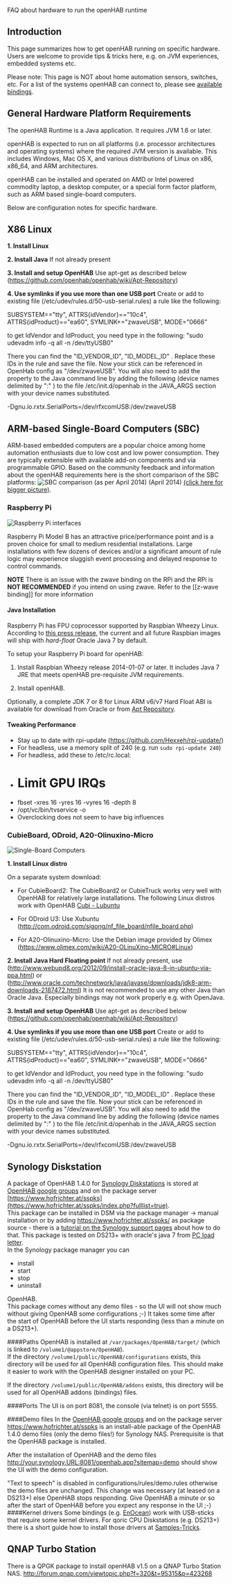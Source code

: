 FAQ about hardware to run the openHAB runtime

## Introduction

This page summarizes how to get openHAB running on specific hardware.
Users are welcome to provide tips & tricks here, e.g. on JVM experiences, embedded systems etc.

Please note: This page is NOT about home automation sensors, switches, etc. For a list of the systems openHAB can connect to, please see [available bindings](Bindings).

## General Hardware Platform Requirements

The openHAB Runtime is a Java application. It requires JVM 1.6 or later.

openHAB is expected to run on all platforms (i.e. processor architectures and operating systems) where the required JVM version is available. This includes Windows, Mac OS X, and various distributions of Linux on x86, x86_64, and ARM architectures.

openHAB can be installed and operated on AMD or Intel powered commodity laptop, a desktop computer, or a special form factor platform, such as ARM based single-board computers. 

Below are configuration notes for specific hardware.

## X86 Linux

**1.  Install Linux**


**2. Install Java**
If not already present

**3. Install and setup OpenHAB**   Use apt-get as described below
(https://github.com/openhab/openhab/wiki/Apt-Repository)

**4. Use symlinks if you use more than one USB port**  Create or add to existing file (/etc/udev/rules.d/50-usb-serial.rules) a rule like the following:

SUBSYSTEM=="tty", ATTRS{idVendor}=="10c4", ATTRS{idProduct}=="ea60", SYMLINK+="zwaveUSB", MODE="0666"

to get  IdVendor and IdProduct,  you need type in the following:
   "sudo udevadm info -q all -n /dev/ttyUSB0"

There you can find the "ID_VENDOR_ID", "ID_MODEL_ID" . Replace these IDs in the rule and save the file. Now your stick can be referenced in OpenHab config  as "/dev/zwaveUSB".  You will also need to add the property to the Java command line by adding the following (device names delimited by ":" ) to the file /etc/init.d/openhab in the JAVA_ARGS section with your device names substituted.

-Dgnu.io.rxtx.SerialPorts=/dev/rfxcomUSB:/dev/zwaveUSB



## ARM-based Single-Board Computers (SBC)

ARM-based embedded computers are a popular choice among home automation enthusiasts due to low cost and low power consumption. They are typically extensible with available add-on components and via programmable GPIO.
Based on the community feedback and information about the openHAB requirements here is the short comparison of the SBC platforms:
![SBC comparison (as per April 2014)](http://www.pi-studio.eu/wp-content/uploads/2014/04/SBC_comparison_2014_04_v2.png)
(April 2014)
[(click here for bigger picture)](http://www.pi-studio.eu/wp-content/uploads/2014/04/SBC_comparison_2014_04_v2.png).


### Raspberry Pi
![Raspberry Pi interfaces](http://www.raspberrypi.org/wp-content/uploads/2014/03/raspberry-pi-model-b-300x199.jpg)

Raspberry Pi Model B has an attractive price/performance point and is a proven choice for small to medium residential installations. Large installations with few dozens of devices and/or a significant amount of rule logic may experience sluggish event processing and delayed response to control commands.

**NOTE** There is an issue with the zwave binding on the RPi and the RPi is **NOT RECOMMENDED** if you intend on using zwave. Refer to the [[z-wave binding]] for more information


#### Java Installation

Raspberry Pi has FPU coprocessor supported by Raspbian Wheezy Linux. According to [this press release](http://www.raspberrypi.org/archives/4920), the current and all future Raspbian images will ship with *hard-float* Oracle Java 7 by default.

To setup your Raspberry Pi board for openHAB:

1. Install Raspbian Wheezy release 2014-01-07 or later. It includes Java 7 JRE that meets openHAB pre-requisite JVM requirements.

2. Install openHAB. 

Optionally, a complete JDK 7 or 8 for Linux ARM v6/v7 Hard Float ABI is available for download from Oracle or from [Apt Repository](https://github.com/openhab/openhab/wiki/Apt-Repository).


#### Tweaking Performance

- Stay up to date with rpi-update (https://github.com/Hexxeh/rpi-update/)
- For headless, use a memory split of 240 (e.g. run `sudo rpi-update 240`)
- For headless, add these to /etc/rc.local:
- # Limit GPU IRQs
- fbset -xres 16 -yres 16 -vyres 16 -depth 8
- /opt/vc/bin/tvservice -o
- Overclocking does not seem to have big influences

### CubieBoard, ODroid, A20-Olinuxino-Micro

![Single-Board Computers](http://www.pi-studio.eu/wp-content/uploads/2014/04/SBC_platforms_2014_04_14.jpg)

**1. Install Linux distro**

On a separate system download:

* For CubieBoard2:  The CubieBoard2 or CubieTruck works very well with OpenHAB for relatively large installations.  The following Linux distros work with OpenHAB
[Cubi - Lubuntu](http://cubiuntu.com)

* For ODroid U3: Use Xubuntu
(http://com.odroid.com/sigong/nf_file_board/nfile_board.php)

* For A20-Olinuxino-Micro: Use the Debian image provided by Olimex
(https://www.olimex.com/wiki/A20-OLinuXino-MICRO#Linux)

**2. Install Java Hard Floating point** 
If not already present, use (http://www.webupd8.org/2012/09/install-oracle-java-8-in-ubuntu-via-ppa.html) or (http://www.oracle.com/technetwork/java/javase/downloads/jdk8-arm-downloads-2187472.html) 
It is not recommended to use any other Java than Oracle Java. Especially bindings may not work properly e.g. with OpenJava.

**3. Install and setup OpenHAB**   Use apt-get as described below
(https://github.com/openhab/openhab/wiki/Apt-Repository)

**4. Use symlinks if you use more than one USB port**  Create or add to existing file (/etc/udev/rules.d/50-usb-serial.rules) a rule like the following:

SUBSYSTEM=="tty", ATTRS{idVendor}=="10c4", ATTRS{idProduct}=="ea60", SYMLINK+="zwaveUSB", MODE="0666"

to get  IdVendor and IdProduct,  you need type in the following:
   "sudo udevadm info -q all -n /dev/ttyUSB0"

There you can find the "ID_VENDOR_ID", "ID_MODEL_ID" . Replace these IDs in the rule and save the file. Now your stick can be referenced in OpenHab config  as "/dev/zwaveUSB".  You will also need to add the property to the Java command line by adding the following (device names delimited by ":" ) to the file /etc/init.d/openhab in the JAVA_ARGS section with your device names substituted.

-Dgnu.io.rxtx.SerialPorts=/dev/rfxcomUSB:/dev/zwaveUSB


## Synology Diskstation
A package of OpenHAB 1.4.0 for [Synology Diskstations](http://www.synology.com/en-us/products/index) is stored at [OpenHAB google groups](https://groups.google.com/d/msg/openhab/lrzcZDYI3Ug/hLJF-sUUjgMJ) and on the package server [https://www.hofrichter.at/sspks](https://www.hofrichter.at/sspks/index.php?fulllist=true).  
This package can be installed in DSM via the package manager -> manual installation or by adding https://www.hofrichter.at/sspks/ as package source - there is a [tutorial on the Synology support pages](http://www.synology.com/en-us/support/tutorials/500) about how to do that.
This package is tested on DS213+ with oracle's java 7 from [PC load letter](http://pcloadletter.co.uk/2011/08/23/java-package-for-synology/).  
In the Synology package manager you can
* install
* start
* stop
* uninstall

OpenHAB.  
This package comes without any demo files - so the UI will not show much without giving OpenHAB some configurations ;-)
It takes some time after the start of OpenHAB before the UI starts responding (less than a minute on a DS213+).

####Paths
OpenHAB is installed at `/var/packages/OpenHAB/target/` (which is linked to `/volume1/@appstore/OpenHAB`).  
If the directory `/volume1/public/OpenHAB/configurations` exists, this directory will be used for all OpenHAB configuration files. This should make it easier to work with the OpenHAB designer installed on your PC.

If the directory `/volume1/public/OpenHAB/addons` exists, this directory will be used for all OpenHAB addons (bindings) files.

####Ports
The UI is on port 8081, the console (via telnet) is on port 5555.  

####Demo files
In the [OpenHAB google groups](https://groups.google.com/d/msg/openhab/lrzcZDYI3Ug/94XD81A9TYAJ) and on the package server https://www.hofrichter.at/sspks is an install-able package of the OpenHAB 1.4.0 demo files (only the demo files!) for Synology NAS. Prerequisite is that the OpenHAB package is installed.

After the installation of OpenHAB and the demo files http://your.synology.URL:8081/openhab.app?sitemap=demo should show the UI with the demo configuration.

"Text to speech" is disabled in configurations/rules/demo.rules otherwise the demo files are unchanged. This change was necessary (at leased on a DS213+) else OpenHAB stops responding.
Give OpenHAB a minute or so after the start of OpenHAB before you expect any response in the UI ;-)
####Kernel drivers
Some bindings (e.g. [EnOcean](https://github.com/openhab/openhab/wiki/EnOcean-Binding)) work with USB-sticks that require some kernel drivers. For qoric CPU Diskstations (e.g. DS213+) there is a short guide how to install those drivers at [Samples-Tricks](https://github.com/openhab/openhab/wiki/Samples-Tricks#enocean-binding-on-synology-ds213-kernel-driver-package).  

## QNAP Turbo Station

There is a QPGK package to install openHAB v1.5 on a QNAP Turbo Station NAS.
http://forum.qnap.com/viewtopic.php?f=320&t=95315&p=423268